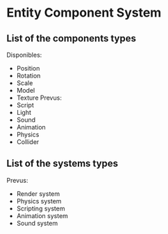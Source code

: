 # Entity Component System

## List of the components types
Disponibles:
- Position
- Rotation
- Scale
- Model
- Texture
Prevus:
- Script
- Light
- Sound
- Animation
- Physics
- Collider

## List of the systems types
Prevus:
- Render system
- Physics system
- Scripting system
- Animation system
- Sound system
